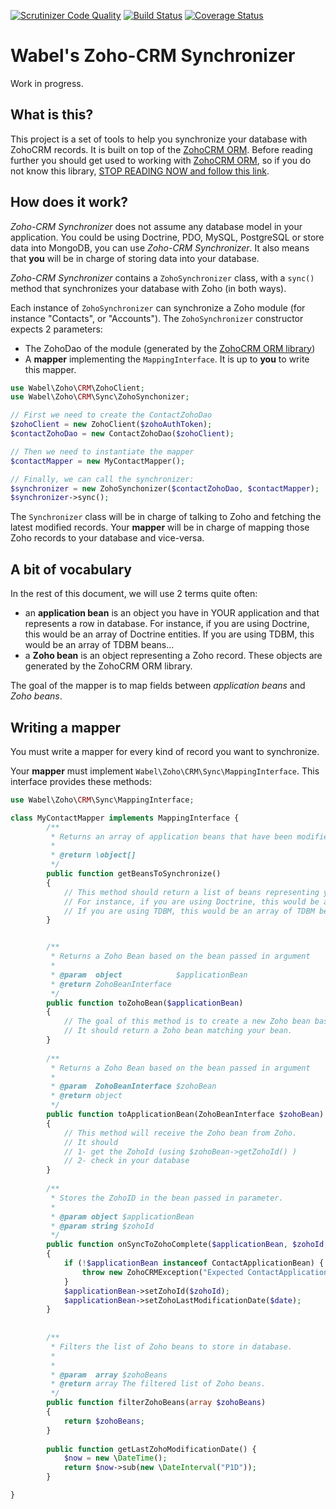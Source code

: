 [![Scrutinizer Code Quality](https://scrutinizer-ci.com/g/Wabel/zoho-crm-sync/badges/quality-score.png?b=1.0)](https://scrutinizer-ci.com/g/Wabel/zoho-crm-sync/?branch=1.0)
[![Build Status](https://travis-ci.org/Wabel/zoho-crm-sync.svg?branch=1.0)](https://travis-ci.org/Wabel/zoho-crm-sync)
[![Coverage Status](https://coveralls.io/repos/Wabel/zoho-crm-sync/badge.svg?branch=1.0)](https://coveralls.io/r/Wabel/zoho-crm-sync?branch=1.0)

Wabel's Zoho-CRM Synchronizer
=============================

Work in progress.

What is this?
-------------

This project is a set of tools to help you synchronize your database with
ZohoCRM records.
It is built on top of the [ZohoCRM ORM](https://github.com/Wabel/zoho-crm-orm).
Before reading further you should get used to working with [ZohoCRM ORM](https://github.com/Wabel/zoho-crm-orm),
so if you do not know this library, [STOP READING NOW and follow this link](https://github.com/Wabel/zoho-crm-orm).

How does it work?
-----------------

*Zoho-CRM Synchronizer* does not assume any database model in your application. You could be using Doctrine, PDO,
MySQL, PostgreSQL or store data into MongoDB, you can use *Zoho-CRM Synchronizer*. It also means that **you** will
be in charge of storing data into your database.

*Zoho-CRM Synchronizer* contains a `ZohoSynchronizer` class, with a `sync()` method that synchronizes your database
with Zoho (in both ways).

Each instance of `ZohoSynchronizer` can synchronize a Zoho module (for instance "Contacts", or "Accounts").
The `ZohoSynchronizer` constructor expects 2 parameters:

- The ZohoDao of the module (generated by the [ZohoCRM ORM library](https://github.com/Wabel/zoho-crm-orm))
- A **mapper** implementing the `MappingInterface`. It is up to **you** to write this mapper.

```php
use Wabel\Zoho\CRM\ZohoClient;
use Wabel\Zoho\CRM\Sync\ZohoSynchonizer;

// First we need to create the ContactZohoDao
$zohoClient = new ZohoClient($zohoAuthToken);
$contactZohoDao = new ContactZohoDao($zohoClient);

// Then we need to instantiate the mapper
$contactMapper = new MyContactMapper();

// Finally, we can call the synchronizer:
$synchronizer = new ZohoSynchonizer($contactZohoDao, $contactMapper);
$synchronizer->sync();
```

The `Synchronizer` class will be in charge of talking to Zoho and fetching the latest modified records.
Your **mapper** will be in charge of mapping those Zoho records to your database and vice-versa. 

A bit of vocabulary
-------------------

In the rest of this document, we will use 2 terms quite often:

- an **application bean** is an object you have in YOUR application and that represents a row in database.
  For instance, if you are using Doctrine, this would be an array of Doctrine entities. If you are using TDBM, this 
  would be an array of TDBM beans...
- a **Zoho bean** is an object representing a Zoho record. These objects are generated by the ZohoCRM ORM library. 

The goal of the mapper is to map fields between *application beans* and *Zoho beans*.

Writing a mapper
----------------

You must write a mapper for every kind of record you want to synchronize.

Your **mapper** must implement `Wabel\Zoho\CRM\Sync\MappingInterface`.
This interface provides these methods:

```php
use Wabel\Zoho\CRM\Sync\MappingInterface;

class MyContactMapper implements MappingInterface {
        /**
         * Returns an array of application beans that have been modified since the last synchronisation with Zoho.
         *
         * @return \object[]
         */
        public function getBeansToSynchronize()
        {
            // This method should return a list of beans representing your database rows.
            // For instance, if you are using Doctrine, this would be an array of Doctrine entities.
            // If you are using TDBM, this would be an array of TDBM beans...
        }


        /**
         * Returns a Zoho Bean based on the bean passed in argument
         *
         * @param  object            $applicationBean
         * @return ZohoBeanInterface
         */
        public function toZohoBean($applicationBean)
        {
            // The goal of this method is to create a new Zoho bean based on the application bean passed in parameter.
            // It should return a Zoho bean matching your bean.
        }
    
        /**
         * Returns a Zoho Bean based on the bean passed in argument
         *
         * @param  ZohoBeanInterface $zohoBean
         * @return object
         */
        public function toApplicationBean(ZohoBeanInterface $zohoBean)
        {
            // This method will receive the Zoho bean from Zoho.
            // It should
            // 1- get the ZohoId (using $zohoBean->getZohoId() )
            // 2- check in your database 
        }
    
        /**
         * Stores the ZohoID in the bean passed in parameter.
         *
         * @param object $applicationBean
         * @param string $zohoId
         */
        public function onSyncToZohoComplete($applicationBean, $zohoId, \DateTime $date)
        {
            if (!$applicationBean instanceof ContactApplicationBean) {
                throw new ZohoCRMException("Expected ContactApplicationBean");
            }
            $applicationBean->setZohoId($zohoId);
            $applicationBean->setZohoLastModificationDate($date);
        }
    
    
        /**
         * Filters the list of Zoho beans to store in database.
         *
         *
         * @param  array $zohoBeans
         * @return array The filtered list of Zoho beans.
         */
        public function filterZohoBeans(array $zohoBeans)
        {
            return $zohoBeans;
        }
    
        public function getLastZohoModificationDate() {
            $now = new \DateTime();
            return $now->sub(new \DateInterval("P1D"));
        }

}
```
